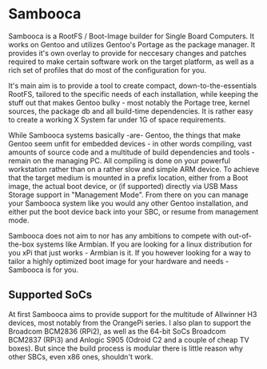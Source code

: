 # Sambooca

Sambooca is a RootFS / Boot-Image builder for Single Board Computers. It works on Gentoo and utilizes Gentoo's Portage as the package manager. It provides it's own overlay to provide for neccesary changes and patches required to make certain software work on the target platform, as well as a rich set of profiles that do most of the configuration for you.

It's main aim is to provide a tool to create compact, down-to-the-essentials RootFS, tailored to the specific needs of each installation, while keeping the stuff out that makes Gentoo bulky - most notably the Portage tree, kernel sources, the package db and all build-time dependencies. It is rather easy to create a working X System far under 1G of space requirements.

While Sambooca systems basically -are- Gentoo, the things that make Gentoo seem unfit for embedded devices - in other words compiling, vast amounts of source code and a multitude of build dependencies and tools - remain on the managing PC. All compiling is done on your powerful workstation rather than on a rather slow and simple ARM device. To achieve that the target medium is mounted in a prefix location, either from a Boot image, the actual boot device, or (if supported) directly via USB Mass Storage support in "Management Mode". From there on you can manage your Sambooca system like you would any other Gentoo installation, and either put the boot device back into your SBC, or resume from management mode. 

Sambooca does not aim to nor has any ambitions to compete with out-of-the-box systems like Armbian. If you are looking for a linux distribution for you xPi that just works - Armbian is it. If you however looking for a way to tailor a highly optimized boot image for your hardware and needs - Sambooca is for you.

## Supported SoCs

At first Sambooca aims to provide support for the multitude of Allwinner H3 devices, most notably from the OrangePi series. I also plan to support the Broadcom BCM2836 (RPi2), as well as the 64-bit SoCs Broadcom BCM2837 (RPi3) and Anlogic S905 (Odroid C2 and a couple of cheap TV boxes). But since the build process is modular there is little reason why other SBCs, even x86 ones, shouldn't work.
